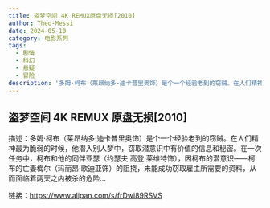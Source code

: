 ```yaml
---
title: 盗梦空间 4K REMUX原盘无损[2010]
author: Theo-Messi
date: 2024-05-10
category: 电影系列
tags:
  - 剧情
  - 科幻
  - 悬疑
  - 冒险
description: '多姆·柯布（莱昂纳多·迪卡普里奥饰）是个一个经验老到的窃贼。在人们精神最为脆弱的时候，他潜入别人梦中，窃取潜意识中有价值的信息和秘密。在一次任务中，柯布和他的同伴亚瑟（约瑟夫·高登·莱维特饰），因柯布的潜意识——柯布的亡妻梅尔（玛丽昂·歌迪亚饰）的阻挠，未能成功窃取雇主所需要的资料，从而面临着两天之内被杀的危险…'
---
```


## 盗梦空间 4K REMUX 原盘无损[2010]

描述：多姆·柯布（莱昂纳多·迪卡普里奥饰）是个一个经验老到的窃贼。在人们精神最为脆弱的时候，他潜入别人梦中，窃取潜意识中有价值的信息和秘密。在一次任务中，柯布和他的同伴亚瑟（约瑟夫·高登·莱维特饰），因柯布的潜意识——柯布的亡妻梅尔（玛丽昂·歌迪亚饰）的阻挠，未能成功窃取雇主所需要的资料，从而面临着两天之内被杀的危险…

链接：https://www.alipan.com/s/frDwi89RSVS
